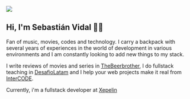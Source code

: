 ![](https://komarev.com/ghpvc/?username=sebavidal10&style=flat&color=blue)

## Hi, I'm Sebastián Vidal 🤘🏻

Fan of music, movies, codes and technology. I carry a backpack with several years of experiences in the world of development in various environments and I am constantly looking to add new things to my stack. 

I write reviews of movies and series in [TheBeerbrother](https://thebeerbrother.cl), I do fullstack teaching in [DesafioLatam](https://desafiolatam.com) and I help your web projects make it real from [InterCODE](https://intercode.cl).

Currently, i'm a fullstack developer at [Xepelin](https://www.xepelin.com)
